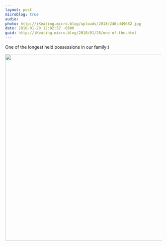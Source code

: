 ```yaml
---
layout: post
microblog: true
audio: 
photo: http://iKeating.micro.blog/uploads/2018/240cd49682.jpg
date: 2018-01-28 12:02:57 -0500
guid: http://iKeating.micro.blog/2018/01/28/one-of-the.html
---
```

One of the longest held possessions in our family:)

<img src="http://iKeating.micro.blog/uploads/2018/240cd49682.jpg" width="599" height="600" />
